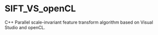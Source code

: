 # SIFT_VS_openCL
C++
Parallel scale-invariant feature transform algorithm based on Visual Studio and openCL.
